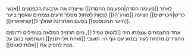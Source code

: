 לאחר [[פעימה חסרה|הפעימה החסרה]] שייצרה את ארבעת הקפטנים [[אנשי כריש|הכרישים]] הציעה [[מורג׳הז]] לנסות לשתול מספר זרעים וצמחים שאסף ביער [[היער המכוסכס]] בפעם האחרונה שהלך ל[[קוראזארה]].

אחד מהצמחים שצמחו היה [[לוטוס טפילי]], מים תרמיל המלאה בטפילים רדומים החודרים מתחת לעור במגע עם גוף חי.
תושבי [[ואחת אל-תננין]] השתמשו בהם על מנת להפיק את [[אלות לוטוס]].